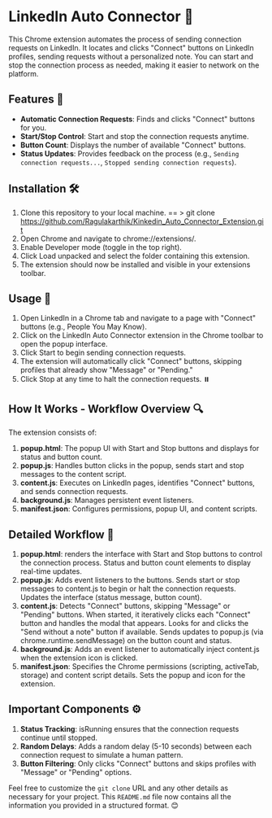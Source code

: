 # LinkedIn Auto Connector 🚀

This Chrome extension automates the process of sending connection requests on LinkedIn. It locates and clicks "Connect" buttons on LinkedIn profiles, sending requests without a personalized note. You can start and stop the connection process as needed, making it easier to network on the platform.

## Features 🌟
- **Automatic Connection Requests**: Finds and clicks "Connect" buttons for you.
- **Start/Stop Control**: Start and stop the connection requests anytime.
- **Button Count**: Displays the number of available "Connect" buttons.
- **Status Updates**: Provides feedback on the process (e.g., `Sending connection requests...`, `Stopped sending connection requests`).

## Installation 🛠️
1. Clone this repository to your local machine. == > git clone https://github.com/Ragulakarthik/Kinkedin_Auto_Connector_Extension.git
2. Open Chrome and navigate to chrome://extensions/.
3. Enable Developer mode (toggle in the top right).
4. Click Load unpacked and select the folder containing this extension.
5. The extension should now be installed and visible in your extensions toolbar.

## Usage  📖
1. Open LinkedIn in a Chrome tab and navigate to a page with "Connect" buttons (e.g., People You May Know).
2. Click on the LinkedIn Auto Connector extension in the Chrome toolbar to open the popup interface.
3. Click Start to begin sending connection requests.
4. The extension will automatically click "Connect" buttons, skipping profiles that already show "Message" or "Pending."
5. Click Stop at any time to halt the connection requests. ⏸️

## How It Works - Workflow Overview  🔍
The extension consists of:

1. **popup.html**: The popup UI with Start and Stop buttons and displays for status and button count.
2. **popup.js**: Handles button clicks in the popup, sends start and stop messages to the content script.
3. **content.js**: Executes on LinkedIn pages, identifies "Connect" buttons, and sends connection requests.
4. **background.js**: Manages persistent event listeners.
5. **manifest.json**: Configures permissions, popup UI, and content scripts.

## Detailed Workflow  🔧

1. **popup.html**:
renders the interface with
Start and Stop buttons to control the connection process.
Status and button count elements to display real-time updates.
2. **popup.js**:
Adds event listeners to the buttons.
Sends start or stop messages to content.js to begin or halt the connection requests.
Updates the interface (status message, button count).
3. **content.js**:
Detects "Connect" buttons, skipping "Message" or "Pending" buttons.
When started, it iteratively clicks each "Connect" button and handles the modal that appears.
Looks for and clicks the "Send without a note" button if available.
Sends updates to popup.js (via chrome.runtime.sendMessage) on the button count and status.
4. **background.js**:
Adds an event listener to automatically inject content.js when the extension icon is clicked.
5. **manifest.json**:
Specifies the Chrome permissions (scripting, activeTab, storage) and content script details.
Sets the popup and icon for the extension.

## Important Components ⚙️

1. **Status Tracking**: isRunning ensures that the connection requests continue until stopped.
2. **Random Delays**: Adds a random delay (5-10 seconds) between each connection request to simulate a human pattern.
3. **Button Filtering**: Only clicks "Connect" buttons and skips profiles with "Message" or "Pending" options.


Feel free to customize the `git clone` URL and any other details as necessary for your project. This `README.md` file now contains all the information you provided in a structured format.  😊
